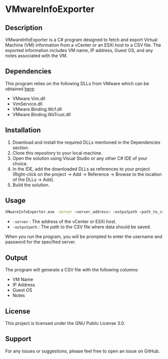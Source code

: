 # VMwareInfoExporter

## Description
VMwareInfoExporter is a C# program designed to fetch and export Virtual Machine (VM) information from a vCenter or an ESXi host to a CSV file. The exported information includes VM name, IP address, Guest OS, and any notes associated with the VM.

## Dependencies
This program relies on the following DLLs from VMware which can be obtained [here](https://www.powershellgallery.com/packages/VMware.Vim/):

- VMware.Vim.dll
- VimService.dll
- VMware.Binding.Wcf.dll
- VMware.Binding.WsTrust.dll

## Installation
1. Download and install the required DLLs mentioned in the Dependencies section.
2. Clone this repository to your local machine.
3. Open the solution using Visual Studio or any other C# IDE of your choice.
4. In the IDE, add the downloaded DLLs as references to your project (Right-click on the project -> Add -> Reference -> Browse to the location of the DLLs -> Add).
5. Build the solution.

## Usage
```bash
VMwareInfoExporter.exe -server <server_address> -outputpath <path_to_csv>
```

- `-server` : The address of the vCenter or ESXi host.
- `-outputpath` : The path to the CSV file where data should be saved.

When you run the program, you will be prompted to enter the username and password for the specified server.

## Output
The program will generate a CSV file with the following columns:

- VM Name
- IP Address
- Guest OS
- Notes

## License
This project is licensed under the GNU Public License 3.0.

## Support
For any issues or suggestions, please feel free to open an issue on GitHub.
